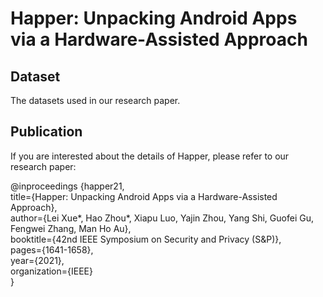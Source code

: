 # Happer: Unpacking Android Apps via a Hardware-Assisted Approach

## Dataset

The datasets used in our research paper.

## Publication

If you are interested about the details of Happer, please refer to our research paper:  

@inproceedings {happer21,  
title={Happer: Unpacking Android Apps via a Hardware-Assisted Approach},  
author={Lei Xue*, Hao Zhou*, Xiapu Luo, Yajin Zhou, Yang Shi, Guofei Gu, Fengwei Zhang, Man Ho Au},  
booktitle={42nd IEEE Symposium on Security and Privacy (S&P)},  
pages={1641-1658},  
year={2021},  
organization={IEEE}  
}
